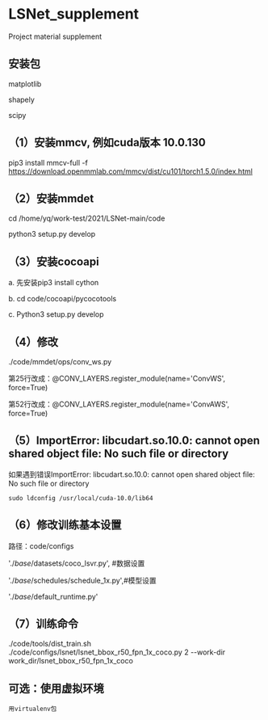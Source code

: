 # LSNet_supplement
Project material supplement


## 安装包

  matplotlib

  shapely

  scipy

## （1）安装mmcv, 例如cuda版本 10.0.130

  pip3 install mmcv-full -f  https://download.openmmlab.com/mmcv/dist/cu101/torch1.5.0/index.html

## （2）安装mmdet

  cd /home/yq/work-test/2021/LSNet-main/code

  python3 setup.py develop

## （3）安装cocoapi

 a. 先安装pip3 install cython

 b. cd code/cocoapi/pycocotools

 c. Python3 setup.py develop

## （4）修改

  ./code/mmdet/ops/conv_ws.py

  第25行改成：@CONV_LAYERS.register_module(name='ConvWS', force=True)

  第52行改成：@CONV_LAYERS.register_module(name='ConvAWS', force=True)

## （5）ImportError: libcudart.so.10.0: cannot open shared object file: No such file or directory

  如果遇到错误ImportError: libcudart.so.10.0: cannot open shared object file: No such file or directory

    sudo ldconfig /usr/local/cuda-10.0/lib64

## （6）修改训练基本设置

  路径：code/configs

  './_base_/datasets/coco_lsvr.py', #数据设置

  './_base_/schedules/schedule_1x.py',#模型设置

  './_base_/default_runtime.py' 	

## （7）训练命令

  ./code/tools/dist_train.sh ./code/configs/lsnet/lsnet_bbox_r50_fpn_1x_coco.py 2 --work-dir work_dir/lsnet_bbox_r50_fpn_1x_coco

## 可选：使用虚拟环境
    用virtualenv包
